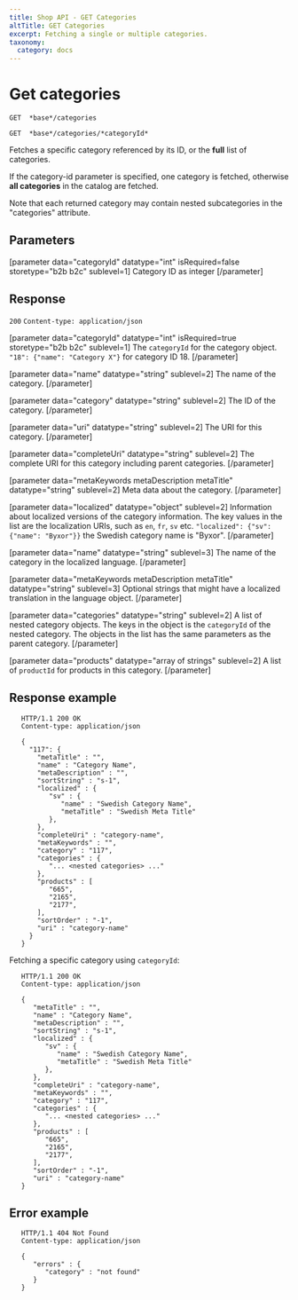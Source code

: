 ```yaml
---
title: Shop API - GET Categories
altTitle: GET Categories
excerpt: Fetching a single or multiple categories.
taxonomy:
  category: docs
---
```


# Get categories

```text
GET  *base*/categories
```

```text
GET  *base*/categories/*categoryId*
```

<!--
```eval_rst
.. api-name:: Shop API
   :version: 1

.. endpoint::
   :method: GET
   :url: *base*/categories

.. endpoint::
   :method: GET
   :url: *base*/categories/*categoryId*

.. authentication::
   :api_key: true
```
-->

Fetches a specific category referenced by its ID, or the **full** list of categories.

If the category-id parameter is specified, one category is fetched, otherwise **all categories** in the catalog are fetched.

Note that each returned category may contain nested subcategories in the "categories" attribute.

## Parameters

[parameter data="categoryId" datatype="int" isRequired=false storetype="b2b b2c" sublevel=1]
Category ID as integer
[/parameter]

<!--
```eval_rst
.. list-table::
   :widths: auto

   * - ``categoryId``

       .. type:: int
          :required: false

     - Category ID as integer
```
-->

## Response
`200` `Content-type: application/json`

[parameter data="categoryId" datatype="int" isRequired=true storetype="b2b b2c" sublevel=1]
The ``categoryId`` for the category object.
``"18": {"name": "Category X"}`` for category ID 18.
[/parameter]

[parameter data="name" datatype="string" sublevel=2]
The name of the category.
[/parameter]

[parameter data="category" datatype="string" sublevel=2]
The ID of the category.
[/parameter]

[parameter data="uri" datatype="string" sublevel=2]
The URI for this category.
[/parameter]

[parameter data="completeUri" datatype="string" sublevel=2]
The complete URI for this category including parent categories.
[/parameter]

[parameter data="metaKeywords metaDescription metaTitle" datatype="string" sublevel=2]
Meta data about the category.
[/parameter]

[parameter data="localized" datatype="object" sublevel=2]
Information about localized versions of the category information. The key values in the list are the localization URIs, such as ``en``, ``fr``, ``sv`` etc.
``"localized": {"sv": {"name": "Byxor"}}`` the Swedish category name is "Byxor".
[/parameter]

[parameter data="name" datatype="string" sublevel=3]
The name of the category in the localized language.
[/parameter]

[parameter data="metaKeywords metaDescription metaTitle" datatype="string" sublevel=3]
Optional strings that might have a localized translation in the language object.
[/parameter]

[parameter data="categories" datatype="string" sublevel=2]
A list of nested category objects. The keys in the object is the ``categoryId`` of the nested category.
The objects in the list has the same parameters as the parent category.
[/parameter]

[parameter data="products" datatype="array of strings" sublevel=2]
A list of ``productId`` for products in this category.
[/parameter]

<!--
```eval_rst
.. list-table::
   :widths: auto

   * - object key

       .. type:: category object
          :required: true

     - The ``categoryId`` for the category object.

       ``"18": {"name": "Category X"}`` for category ID 18.

       .. list-table::
          :widths: auto

          * - ``name``

              .. type:: string

            - The name of the category.

          * - ``category``

              .. type:: string

            - The ID of the category.

          * - ``uri``

              .. type:: string

            - The URI for this category.

          * - ``completeUri``

              .. type:: string

            - The complete URI for this category including parent categories.

          * - ``metaKeywords`` ``metaDescription`` ``metaTitle``

              .. type:: string

            - Meta data about the category.

          * - ``localized``

              .. type:: object

            - Information about localized versions of the category information. The key values in the list are the localization URIs, such as ``en``, ``fr``, ``sv`` etc.

              ``"localized": {"sv": {"name": "Byxor"}}`` the Swedish category name is "Byxor".

              .. list-table::
                 :widths: auto

                 * - ``name``

                     .. type:: string

                   - The name of the category in the localized language.

                 * - ``metaKeywords`` ``metaDescription`` ``metaTitle``

                     .. type:: string
                        :required: false

                   - Optional strings that might have a localized translation in the language object.

          * - ``categories``

              .. type:: object

            - A list of nested category objects. The keys in the object is the ``categoryId`` of the nested category.

              The objects in the list has the same parameters as the parent category.

          * - ``products``

              .. type:: array of strings

            - A list of ``productId`` for products in this category.
```
-->

## Response example

```http
   HTTP/1.1 200 OK
   Content-type: application/json

   {
     "117": {
       "metaTitle" : "",
       "name" : "Category Name",
       "metaDescription" : "",
       "sortString" : "s-1",
       "localized" : {
          "sv" : {
             "name" : "Swedish Category Name",
             "metaTitle" : "Swedish Meta Title"
          },
       },
       "completeUri" : "category-name",
       "metaKeywords" : "",
       "category" : "117",
       "categories" : {
          "... <nested categories> ..."
       },
       "products" : [
          "665",
          "2165",
          "2177",
       ],
       "sortOrder" : "-1",
       "uri" : "category-name"
     }
   }
```

<!--
```eval_rst
.. code-block:: http
   :linenos:

   HTTP/1.1 200 OK
   Content-type: application/json

   {
     "117": {
       "metaTitle" : "",
       "name" : "Category Name",
       "metaDescription" : "",
       "sortString" : "s-1",
       "localized" : {
          "sv" : {
             "name" : "Swedish Category Name",
             "metaTitle" : "Swedish Meta Title"
          },
       },
       "completeUri" : "category-name",
       "metaKeywords" : "",
       "category" : "117",
       "categories" : {
          "... <nested categories> ..."
       },
       "products" : [
          "665",
          "2165",
          "2177",
       ],
       "sortOrder" : "-1",
       "uri" : "category-name"
     }
   }
```
-->

Fetching a specific category using `categoryId`:

```http
   HTTP/1.1 200 OK
   Content-type: application/json

   {
      "metaTitle" : "",
      "name" : "Category Name",
      "metaDescription" : "",
      "sortString" : "s-1",
      "localized" : {
         "sv" : {
            "name" : "Swedish Category Name",
            "metaTitle" : "Swedish Meta Title"
         },
      },
      "completeUri" : "category-name",
      "metaKeywords" : "",
      "category" : "117",
      "categories" : {
         "... <nested categories> ..."
      },
      "products" : [
         "665",
         "2165",
         "2177",
      ],
      "sortOrder" : "-1",
      "uri" : "category-name"
   }
```

<!--
```eval_rst
.. code-block:: http
   :linenos:

   HTTP/1.1 200 OK
   Content-type: application/json

   {
      "metaTitle" : "",
      "name" : "Category Name",
      "metaDescription" : "",
      "sortString" : "s-1",
      "localized" : {
         "sv" : {
            "name" : "Swedish Category Name",
            "metaTitle" : "Swedish Meta Title"
         },
      },
      "completeUri" : "category-name",
      "metaKeywords" : "",
      "category" : "117",
      "categories" : {
         "... <nested categories> ..."
      },
      "products" : [
         "665",
         "2165",
         "2177",
      ],
      "sortOrder" : "-1",
      "uri" : "category-name"
   }
```
-->

## Error example

```http
   HTTP/1.1 404 Not Found
   Content-type: application/json

   {
      "errors" : {
         "category" : "not found"
      }
   }
```

<!--
```eval_rst
.. code-block:: http
   :linenos:

   HTTP/1.1 404 Not Found
   Content-type: application/json

   {
      "errors" : {
         "category" : "not found"
      }
   }
```
-->
